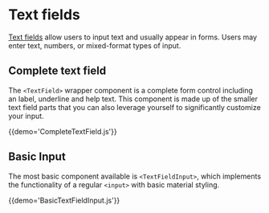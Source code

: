 # Text fields

[Text fields](https://material.google.com/components/text-fields.html) allow users to input text and usually appear in forms. Users may enter text, numbers, or mixed-format types of input.

## Complete text field

The `<TextField>` wrapper component is a complete form control including an label, underline and help text.
This component is made up of the smaller text field parts that you can also leverage yourself to significantly customize your input.

{{demo='CompleteTextField.js'}}

## Basic Input

The most basic component available is `<TextFieldInput>`, which implements the functionality of a regular `<input>` with basic material styling.

{{demo='BasicTextFieldInput.js'}}
